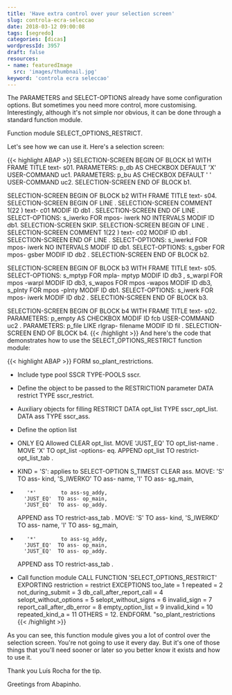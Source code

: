 ```yaml
---
title: 'Have extra control over your selection screen'
slug: controla-ecra-seleccao
date: 2018-03-12 09:00:08
tags: [segredo]
categories: [dicas]
wordpressId: 3957
draft: false
resources:
- name: featuredImage
  src: 'images/thumbnail.jpg'
keyword: 'controla ecra seleccao'
---
```

The PARAMETERS and SELECT-OPTIONS already have some configuration options. But sometimes you need more control, more customising. Interestingly, although it's not simple nor obvious, it can be done through a standard function module.

<!--more-->

Function module SELECT_OPTIONS_RESTRICT.

Let's see how we can use it.
Here's a selection screen:


{{< highlight ABAP >}}
SELECTION-SCREEN BEGIN OF BLOCK b1 WITH FRAME TITLE text- s01.
PARAMETERS: p_db AS CHECKBOX DEFAULT 'X' USER-COMMAND uc1.
PARAMETERS: p_bu AS CHECKBOX DEFAULT ' ' USER-COMMAND uc2.
SELECTION-SCREEN END OF BLOCK b1.

SELECTION-SCREEN BEGIN OF BLOCK b2 WITH FRAME TITLE text- s04.
SELECTION-SCREEN BEGIN OF LINE .
SELECTION-SCREEN COMMENT 1(22 ) text- c01 MODIF ID db1 .
SELECTION-SCREEN END OF LINE .
SELECT-OPTIONS: s_iwerko FOR mpos- iwerk NO INTERVALS MODIF ID db1.
SELECTION-SCREEN SKIP.
SELECTION-SCREEN BEGIN OF LINE .
SELECTION-SCREEN COMMENT 1(22 ) text- c02 MODIF ID db1 .
SELECTION-SCREEN END OF LINE .
SELECT-OPTIONS: s_iwerkd FOR mpos- iwerk NO INTERVALS MODIF ID db1.
SELECT-OPTIONS: s_gsber FOR mpos- gsber  MODIF ID db2 .
SELECTION-SCREEN END OF BLOCK b2.

SELECTION-SCREEN BEGIN OF BLOCK b3 WITH FRAME TITLE text- s05.
SELECT-OPTIONS: s_mptyp FOR mpla- mptyp MODIF ID db3 ,
                s_warpl FOR mpos -warpl MODIF ID db3,
                s_wapos FOR mpos -wapos MODIF ID db3,
                s_plnty FOR mpos -plnty MODIF ID db1.
SELECT-OPTIONS: s_iwerk FOR mpos- iwerk MODIF ID db2 .
SELECTION-SCREEN END OF BLOCK b3.

SELECTION-SCREEN BEGIN OF BLOCK b4 WITH FRAME TITLE text- s02.
PARAMETERS: p_empty AS CHECKBOX MODIF ID fcb USER-COMMAND uc2 .
PARAMETERS: p_file LIKE rlgrap- filename MODIF ID fil .
SELECTION-SCREEN END OF BLOCK b4.
{{< /highlight >}}
And here's the code that demonstrates how to use the SELECT_OPTIONS_RESTRICT function module:

{{< highlight ABAP >}}
FORM so_plant_restrictions.
* Include type pool SSCR
  TYPE-POOLS sscr.

* Define the object to be passed to the RESTRICTION parameter
  DATA restrict TYPE sscr_restrict.

* Auxiliary objects for filling RESTRICT
  DATA opt_list TYPE sscr_opt_list.
  DATA ass      TYPE sscr_ass.

* Define the option list

* ONLY EQ Allowed
  CLEAR opt_list.
  MOVE 'JUST_EQ'  TO opt_list-name .
  MOVE 'X'        TO opt_list -options- eq.
  APPEND opt_list TO restrict-opt_list_tab .

* KIND = 'S': applies to SELECT-OPTION S_TIMEST
  CLEAR ass.
  MOVE: 'S'        TO ass- kind,
        'S_IWERKO' TO ass- name,
        'I'        TO ass- sg_main,
*        '*'        to ass-sg_addy,
        'JUST_EQ'  TO ass- op_main,
        'JUST_EQ'  TO ass- op_addy.
  APPEND ass TO restrict-ass_tab .
  MOVE: 'S'        TO ass- kind,
        'S_IWERKD' TO ass- name,
        'I'        TO ass- sg_main,
*        '*'        to ass-sg_addy,
        'JUST_EQ'  TO ass- op_main,
        'JUST_EQ'  TO ass- op_addy.
  APPEND ass TO restrict-ass_tab .

* Call function module
  CALL FUNCTION 'SELECT_OPTIONS_RESTRICT'
    EXPORTING
      restriction                = restrict
    EXCEPTIONS
      too_late                   = 1
      repeated                   = 2
      not_during_submit          = 3
      db_call_after_report_call  = 4
      selopt_without_options     = 5
      selopt_without_signs       = 6
      invalid_sign               = 7
      report_call_after_db_error = 8
      empty_option_list          = 9
      invalid_kind               = 10
      repeated_kind_a            = 11
      OTHERS                     = 12.
ENDFORM.                    "so_plant_restrictions
{{< /highlight >}}

As you can see, this function module gives you a lot of control over the selection screen. You're not going to use it every day. But it's one of those things that you'll need sooner or later so you better know it exists and how to use it.

Thank you Luís Rocha for the tip.

Greetings from Abapinho.
